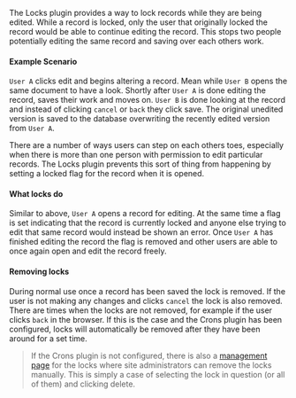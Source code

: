 The Locks plugin provides a way to lock records while they are being edited. While a record is locked, only the user that originally locked the record would be able to continue editing the record. This stops two people potentially editing the same record and saving over each others work.

#### Example Scenario

`User A` clicks edit and begins altering a record. Mean while `User B` opens the same document to have a look. Shortly after `User A` is done editing the record, saves their work and moves on. `User B` is done looking at the record and instead of clicking `cancel` or `back` they click save. The original unedited version is saved to the database overwriting the recently edited version from `User A`.

There are a number of ways users can step on each others toes, especially when there is more than one person with permission to edit particular records. The Locks plugin prevents this sort of thing from happening by setting a locked flag for the record when it is opened.

#### What locks do

Similar to above, `User A` opens a record for editing. At the same time a flag is set indicating that the record is currently locked and anyone else trying to edit that same record would instead be shown an error. Once `User A` has finished editing the record the flag is removed and other users are able to once again open and edit the record freely.

#### Removing locks

During normal use once a record has been saved the lock is removed. If the user is not making any changes and clicks `cancel` the lock is also removed. There are times when the locks are not removed, for example if the user clicks `back` in the browser. If this is the case and the Crons plugin has been configured, locks will automatically be removed after they have been around for a set time. 

> If the Crons plugin is not configured, there is also a [management page](/admin/locks) for the locks where site administrators can remove the locks manually. This is simply a case of selecting the lock in question (or all of them) and clicking delete.